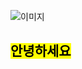 <!-- cmd + / or ctrl + / : 주석 -->
<!-- [네이버](https://naver.com) -->
![이미지](https://images.unsplash.com/photo-1753454116027-4f3ff53af389?w=700&auto=format&fit=crop&q=60&ixlib=rb-4.1.0&ixid=M3wxMjA3fDB8MHxmZWF0dXJlZC1waG90b3MtZmVlZHwyMHx8fGVufDB8fHx8fA%3D%3D)
## <mark>안녕하세요</mark>